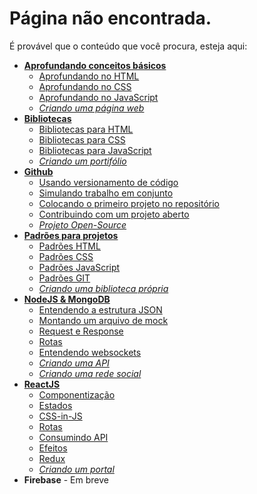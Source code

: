 # Página não encontrada.
É provável que o conteúdo que você procura, esteja aqui:
+ [**Aprofundando conceitos básicos**]()
    + [Aprofundando no HTML]()
    + [Aprofundando no CSS]()
    + [Aprofundando no JavaScript]()
    + [*Criando uma página web*]()
+ [**Bibliotecas**]()
    + [Bibliotecas para HTML]()
    + [Bibliotecas para CSS]()
    + [Bibliotecas para JavaScript]()
    + [*Criando um portifólio*]()
+ [**Github**]()
    + [Usando versionamento de código]()
    + [Simulando trabalho em conjunto]()
    + [Colocando o primeiro projeto no repositório]()
    + [Contribuindo com um projeto aberto]()
    + [*Projeto Open-Source*]()
+ [**Padrões para projetos**]()
    + [Padrões HTML]()
    + [Padrões CSS]()
    + [Padrões JavaScript]()
    + [Padrões GIT]()
    + [*Criando uma biblioteca própria*]()
+ [**NodeJS & MongoDB**]()
    + [Entendendo a estrutura JSON]()
    + [Montando um arquivo de mock]()
    + [Request e Response]()
    + [Rotas]()
    + [Entendendo websockets]()
    + [*Criando uma API*]()
    + [*Criando uma rede social*]()
+ [**ReactJS**]()
    + [Componentização]()
    + [Estados]()
    + [CSS-in-JS]()
    + [Rotas]()
    + [Consumindo API]()
    + [Efeitos]()
    + [Redux]()
    + [*Criando um portal*]()
+ **Firebase** - Em breve